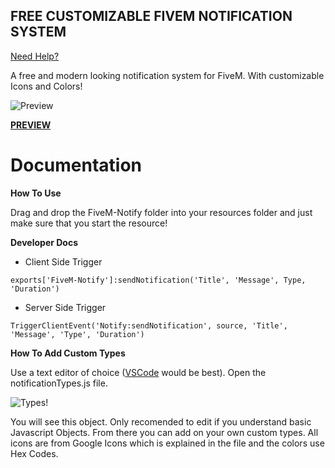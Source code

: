 ## **FREE CUSTOMIZABLE FIVEM NOTIFICATION SYSTEM**

[Need Help?](https://discord.gg/NVhMrrVhxU)

A free and modern looking notification system for FiveM. With customizable Icons and Colors!

![Preview](https://forum-cfx-re.akamaized.net/original/5X/a/3/d/4/a3d4cbe79b74cd4a8ba24fd2bee43e54e2dd0d2d.png)

[**PREVIEW**](https://youtu.be/QcWDzXs2TKU?si=vR4v8IdI8oqrSqPh)

# Documentation

**How To Use**

Drag and drop the FiveM-Notify folder into your resources folder and just make sure that you start the resource!

**Developer Docs**

- Client Side Trigger

`exports['FiveM-Notify']:sendNotification('Title', 'Message', Type, 'Duration')`

- Server Side Trigger

`TriggerClientEvent('Notify:sendNotification', source, 'Title', 'Message', 'Type', 'Duration')`

**How To Add Custom Types**

Use a text editor of choice ([VSCode](https://code.visualstudio.com/download) would be best). Open the notificationTypes.js file.

![Types!](https://forum-cfx-re.akamaized.net/original/5X/4/3/1/0/4310599bad7444e3d648bc25b475be07d9dfd55e.png)

You will see this object. Only recomended to edit if you understand basic Javascript Objects. From there you can add on your own custom types. All icons are from Google Icons which is explained in the file and the colors use Hex Codes.
